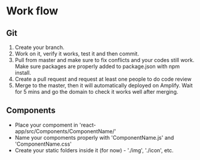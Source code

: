 #  Work flow
## Git

1. Create your branch.
2. Work on it, verify it works, test it and then commit.
3. Pull from master and make sure to fix conflicts and your codes still work. Make sure packages are properly added to package.json with npm install.
4. Create a pull request and request at least one people to do code review
5. Merge to the master, then it will automatically deployed on Amplify. Wait for 5 mins and go the domain to check it works well after merging.


## Components
- Place your compoment in 'react-app/src/Components/ComponentName/'
- Name your compoments properly with 'ComponentName.js' and 'ComponentName.css'
- Create your static folders inside it (for now) - './img', './icon', etc.